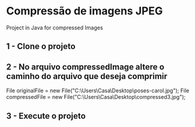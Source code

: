 # Compressão de imagens JPEG
Project in Java for compressed Images

## 1 - Clone o projeto

## 2 - No arquivo compressedImage altere o caminho do arquivo que deseja comprimir

  File originalFile = new File("C:\\Users\\Casa\\Desktop\\poses-carol.jpg");
  File compressedFile = new File("C:\\Users\\Casa\\Desktop\\compressed3.jpg");

## 3 - Execute o projeto
